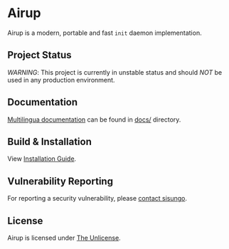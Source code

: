 # Airup
Airup is a modern, portable and fast `init` daemon implementation.

## Project Status
*WARNING*: This project is currently in unstable status and should *NOT* be used in any production environment.

## Documentation
[Multilingua documentation](docs/README.md) can be found in [docs/](docs/) directory.

## Build & Installation
View [Installation Guide](INSTALL.md).

## Vulnerability Reporting
For reporting a security vulnerability, please [contact sisungo](mailto:sisungo@icloud.com).

## License
Airup is licensed under [The Unlicense](LICENSE).